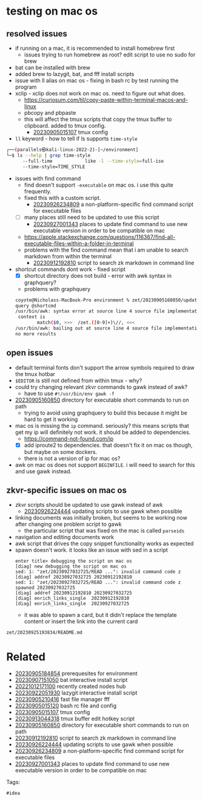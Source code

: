 # testing on mac os

## resolved issues
- if running on a mac, it is recommended to install homebrew first
  - issues trying to run homebrew as root? edit script to use no sudo for brew
- bat can be installed with brew
- added brew to lazygit, bat, and fff install scripts
- issue with ll alias on mac os - fixing in bash rc by test running the program
- xclip - xclip does not work on mac os. need to figure out what does.
  - https://curiosum.com/til/copy-paste-within-terminal-macos-and-linux
  - pbcopy and pbpaste
  - this will affect the tmux scripts that copy the tmux buffer to clipboard. added to tmux config.
    - [20230905015107](/zet/20230905015107/README.md) tmux config
- `ll` keyword - how to tell if ls supports `time-style`
```bash
┌──(parallels㉿kali-linux-2022-2)-[~/environment]
└─$ ls --help | grep time-style
      --full-time            like -l --time-style=full-iso
      --time-style=TIME_STYLE
```
- issues with find command
  - find doesn't support `-executable` on mac os. i use this quite frequently.
  - fixed this with a custom script.
    - [20230926234809](/zet/20230926234809/README.md) a non-platform-specific find command script for executable files
  - [ ] many places still need to be updated to use this script
    - [20230927001343](/zet/20230927001343/README.md) places to update find command to use new executable version in order to be compatible on mac
  - https://apple.stackexchange.com/questions/116367/find-all-executable-files-within-a-folder-in-terminal
  - problems with the find command mean that i am unable to search markdown from within the terminal
    - [20230912192810](/zet/20230912192810/README.md) script to search zk markdown in command line
- shortcut commands dont work - fixed script
  - [x] shortcut directory does not build - error with awk syntax in graphquery?
  - problems with graphquery
  ```bash
  coyote@Nicholass-MacBook-Pro environment % zet/20230905160850/update-shortcuts
  query @shortcmd
  /usr/bin/awk: syntax error at source line 4 source file implementation/parseids
   context is
          match($0, >>>  /zet.([0-9]+)\//, <<<
  /usr/bin/awk: bailing out at source line 4 source file implementation/parseids
  no more results
  ```

## open issues
- default terminal fonts don't support the arrow symbols required to draw the tmux hotbar
- `$EDITOR` is still not defined from within tmux - why?
- could try changing relevant zkvr commands to gawk instead of awk?
  - have to use `#!/usr/bin/env gawk -f`
- [20230905160850](/zet/20230905160850/README.md) directory for executable short commands to run on path
  - trying to avoid using graphquery to build this because it might be hard to get it working
- mac os is missing the `ip` command. seriously? this means scripts that get my ip will definitely not work. it should be added to dependencies.
  - https://command-not-found.com/ip
  - [x] add iproute2 to dependencies. that doesn't fix it on mac os though, but maybe on some dockers.
  - there is not a version of ip for mac os?
- awk on mac os does not support `BEGINFILE`. i will need to search for this and use gawk instead.

## zkvr-specific issues on mac os
- zkvr scripts should be updated to use gawk instead of awk
  - [20230926224444](/zet/20230926224444/README.md) updating scripts to use gawk when possible
- linking documents was initially broken, but seems to be working now after changing one problem script to gawk
  - the particular script that was fixed on the mac is called `parseids`
- navigation and editing documents work
- awk script that drives the copy snippet functionality works as expected
- spawn doesn't work. it looks like an issue with sed in a script
  ```
  enter title> debugging the script on mac os
  [diag] new debugging the script on mac os
  sed: 1: "zet/20230927032725/READ ...": invalid command code z
  [diag] addref 20230927032725 20230912192810
  sed: 1: "zet/20230927032725/READ ...": invalid command code z
  spawned 20230927032725
  [diag] addref 20230912192810 20230927032725
  [diag] enrich_links_single  20230912192810
  [diag] enrich_links_single  20230927032725
  ```
  - it was able to spawn a card, but it didn't replace the template content or insert the link into the current card

` zet/20230925193834/README.md `

# Related

- [20230905184854](/zet/20230905184854/README.md) prerequesites for environment
- [20230907151050](/zet/20230907151050/README.md) bat interactive install script
- [20221012171100](/zet/20221012171100/README.md) recently created nodes hub
- [20230922051930](/zet/20230922051930/README.md) lazygit interactive install script
- [20230905210416](/zet/20230905210416/README.md) fast file manager fff
- [20230905015120](/zet/20230905015120/README.md) bash rc file and config
- [20230905015107](/zet/20230905015107/README.md) tmux config
- [20230913044318](/zet/20230913044318/README.md) tmux buffer edit hotkey script
- [20230905160850](/zet/20230905160850/README.md) directory for executable short commands to run on path
- [20230912192810](/zet/20230912192810/README.md) script to search zk markdown in command line
- [20230926224444](/zet/20230926224444/README.md) updating scripts to use gawk when possible
- [20230926234809](/zet/20230926234809/README.md) a non-platform-specific find command script for executable files
- [20230927001343](/zet/20230927001343/README.md) places to update find command to use new executable version in order to be compatible on mac

Tags:

    #idea
